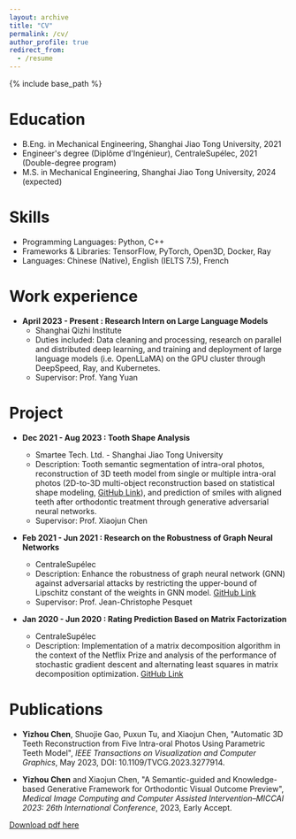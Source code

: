 ```yaml
---
layout: archive
title: "CV"
permalink: /cv/
author_profile: true
redirect_from:
  - /resume
---
```


{% include base_path %}



Education
======
* B.Eng. in Mechanical Engineering, Shanghai Jiao Tong University, 2021
* Engineer's degree (Diplôme d'Ingénieur), CentraleSupélec, 2021 (Double-degree program)
* M.S. in Mechanical Engineering, Shanghai Jiao Tong University, 2024 (expected)


Skills
======
* Programming Languages: Python, C++
* Frameworks & Libraries: TensorFlow, PyTorch, Open3D, Docker, Ray
* Languages: Chinese (Native), English (IELTS 7.5), French


Work experience
======
* **April 2023 - Present : Research Intern on Large Language Models**
  * Shanghai Qizhi Institute
  * Duties included: Data cleaning and processing, research on parallel and distributed deep learning, and training and deployment of large language models (i.e. OpenLLaMA) on the GPU cluster through DeepSpeed, Ray, and Kubernetes.
  * Supervisor: Prof. Yang Yuan 


Project
======
* **Dec 2021 - Aug 2023 : Tooth Shape Analysis**
  * Smartee Tech. Ltd. - Shanghai Jiao Tong University
  * Description: Tooth semantic segmentation of intra-oral photos, reconstruction of 3D teeth model from single or multiple intra-oral photos (2D-to-3D multi-object reconstruction based on statistical shape modeling, [GitHub Link](https://github.com/SJTUzhou/3D-Teeth-Reconstruction-from-Five-Intra-oral-Images)), and prediction of smiles with aligned teeth after orthodontic treatment through generative adversarial neural networks.
  * Supervisor: Prof. Xiaojun Chen 

* **Feb 2021 - Jun 2021 : Research on the Robustness of Graph Neural Networks**
  * CentraleSupélec
  * Description: Enhance the robustness of graph neural network (GNN) against adversarial attacks by restricting the upper-bound of Lipschitz constant of the weights in GNN model. [GitHub Link](https://github.com/SJTUzhou/Lipschitz_gnn)
  * Supervisor: Prof. Jean-Christophe Pesquet

* **Jan 2020 - Jun 2020 : Rating Prediction Based on Matrix Factorization**
  * CentraleSupélec
  * Description: Implementation of a matrix decomposition algorithm in the context of the Netflix Prize and analysis of the performance of stochastic gradient descent and alternating least squares in matrix decomposition optimization. [GitHub Link](https://github.com/SJTUzhou/NetflixPrizeMatrixFactorization)


Publications
======
* **Yizhou Chen**, Shuojie Gao, Puxun Tu, and Xiaojun Chen, "Automatic 3D Teeth Reconstruction from Five Intra-oral Photos Using Parametric Teeth Model", <em>IEEE Transactions on Visualization and Computer Graphics</em>, May 2023, DOI: 10.1109/TVCG.2023.3277914.

* **Yizhou Chen** and Xiaojun Chen, "A Semantic-guided and Knowledge-based Generative Framework for Orthodontic Visual Outcome Preview", <em>Medical Image Computing and Computer Assisted Intervention–MICCAI 2023: 26th International Conference</em>, 2023, Early Accept.


[Download pdf here](https://sjtuzhou.github.io/files/Yizhou-Chen_CV.pdf)